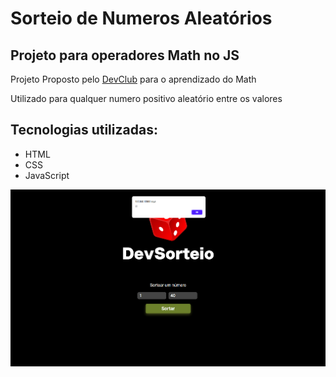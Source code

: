 <h1>Sorteio de Numeros Aleatórios</h1>

<h2>Projeto para operadores Math no JS</h2>
<p>Projeto Proposto pelo <a href="https://aulas.devclub.com.br/m/courses">DevClub</a> para o aprendizado do Math</p>
<p>Utilizado para qualquer numero positivo aleatório entre os valores</p>


<h2>Tecnologias utilizadas:</h2>
<ul>
  <li>HTML</li>
  <li>CSS</li>
  <li>JavaScript</li>
</ul>

<img src="https://github.com/LuizZonetti1/Sorteador/blob/main/assets/imagen-sorteo.png">
